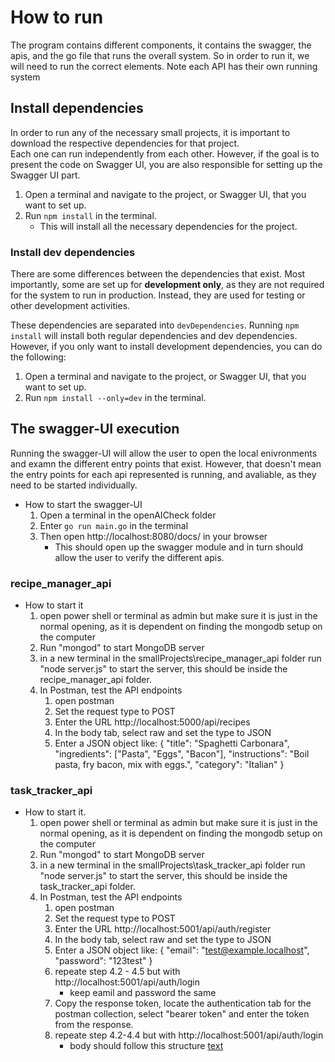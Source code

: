 # How to run

The program contains different components, it contains the swagger, the apis, and the go file that runs the overall system. So in order to run it, we will need to run the correct elements. Note each API has their own running system 

## Install dependencies

In order to run any of the necessary small projects, it is important to download the respective dependencies for that project.  
Each one can run independently from each other. However, if the goal is to present the code on Swagger UI, you are also responsible for setting up the Swagger UI part.

1. Open a terminal and navigate to the project, or Swagger UI, that you want to set up.  
2. Run `npm install` in the terminal.  
   - This will install all the necessary dependencies for the project.

### Install dev dependencies

There are some differences between the dependencies that exist. Most importantly, some are set up for **development only**, as they are not required for the system to run in production. Instead, they are used for testing or other development activities.  

These dependencies are separated into `devDependencies`. Running `npm install` will install both regular dependencies and dev dependencies. However, if you only want to install development dependencies, you can do the following:

1. Open a terminal and navigate to the project, or Swagger UI, that you want to set up.  
2. Run `npm install --only=dev` in the terminal.  


## The swagger-UI execution

Running the swagger-UI will allow the user to open the local enivronments and examn the different entry points that exist.  However, that doesn't mean the entry points for each api represented is running, and avaliable, as they need to be started individually.

- How to start the swagger-UI
    1. Open a terminal in the openAICheck folder
    2. Enter `go run main.go` in the terminal
    3. Then open http://localhost:8080/docs/ in your browser
        - This should open up the swagger module and in turn should allow the user to verify the different apis.

### recipe_manager_api

- How to start it
    1. open power shell or terminal as admin but make sure it is just in the normal opening, as it is dependent on finding the mongodb setup on the computer
    2. Run "mongod" to start MongoDB server
    3. in a new terminal in the smallProjects\recipe_manager_api folder run "node server.js" to start the server, this should be inside the recipe_manager_api folder.
    4. In Postman, test the API endpoints
        1. open postman 
        2. Set the request type to POST
        3. Enter the URL http://localhost:5000/api/recipes
        4. In the body tab, select raw and set the type to JSON
        5. Enter a JSON object like: {
            "title": "Spaghetti Carbonara",
            "ingredients": ["Pasta", "Eggs", "Bacon"],
            "instructions": "Boil pasta, fry bacon, mix with eggs.",
            "category": "Italian"
        }

### task_tracker_api

- How to start it.
    1. open power shell or terminal as admin but make sure it is just in the normal opening, as it is dependent on finding the mongodb setup on the computer
    2. Run "mongod" to start MongoDB server
    3. in a new terminal in the smallProjects\task_tracker_api folder run "node server.js" to start the server, this should be inside the task_tracker_api folder.
    4. In Postman, test the API endpoints
        1. open postman 
        2. Set the request type to POST
        3. Enter the URL http://localhost:5001/api/auth/register
        4. In the body tab, select raw and set the type to JSON
        5. Enter a JSON object like: {
            "email": "test@example.localhost",
            "password": "123test"
        }
        6. repeate step 4.2 - 4.5 but with http://localhost:5001/api/auth/login
            - keep eamil and password the same
        7. Copy the response token, locate the authentication tab for the postman collection, select "bearer token" and enter the token from the response.
        8. repeate step 4.2-4.4 but with http://localhost:5001/api/auth/login
            - body should follow this structure [text](../smallProjects/task_tracker_api/models/task.js)